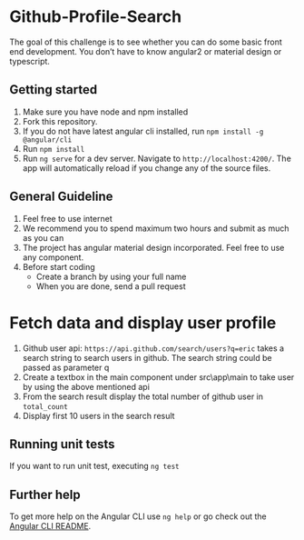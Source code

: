# Github-Profile-Search
The goal of this challenge is to see whether you can do some basic front end development. You don’t have to know angular2 or material design or typescript. 


## Getting started
1.  Make sure you have node  and npm installed
1.  Fork this repository. 
1.  If you do not have latest angular cli installed, run `npm install -g @angular/cli`
2.	Run `npm install`
3.	Run `ng serve` for a dev server. Navigate to `http://localhost:4200/`. The app will automatically reload if you change any of the source files.

## General Guideline
1.  Feel free to use internet
3.  We recommend you to spend maximum two hours and submit as much as you can
2.  The project has angular material design incorporated. Feel free to use any component. 
1.  Before start coding 
    *   Create a branch by using your full name
    *   When you are done, send a pull request



# Fetch data and display user profile
1.	Github user api: `https://api.github.com/search/users?q=eric` takes a search string to search users in github. The search string could be passed as parameter q
4.	Create a textbox in the main component under src\app\main to take user by using the above mentioned api
5.	From the search result display the total number of github user in `total_count`
6.  Display first 10 users in the search result


## Running unit tests

If you want to run unit test, executing `ng test`

## Further help

To get more help on the Angular CLI use `ng help` or go check out the [Angular CLI README](https://github.com/angular/angular-cli/blob/master/README.md).

